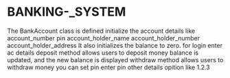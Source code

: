 # BANKING-_SYSTEM
The BankAccount class is defined  initialize the account details like 
account_number
pin
account_holder_name
account_holder_number
account_holder_address
It also initializes the balance to zero.
    for login enter ac details
          deposit method allows users to deposit money
          balance is updated, and the new balance is displayed
          withdraw method allows users to withdraw money
          you can set pin
           enter pin
           other details
               opition like 1.2.3
